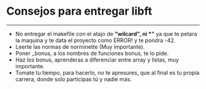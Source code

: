# Consejos para entregar libft
---
* No entregar el makefile con el atajo de **"wilcard", ni \*"** ya que te petara la maquina y te data el proyecto como ERROR! y te pondra -42.
* Leerte las normas de norminette (Muy importante).
* Poner _bonus, a los nombres de funciones bonus, te lo pide.
* Haz los bonus, aprenderas a diferenciar entre array y listas, muy importante.
* Tomate tu tiempo, para hacerlo, no te apresures, que al final es tu propia carrera, donde solo participas tú y nadie más.
